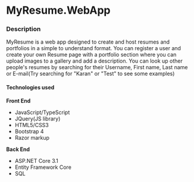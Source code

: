 # MyResume.WebApp

### Description 
MyResume is a web app designed to create and host resumes and portfolios in a simple to understand format.
You can register a user and create your own Resume page with a portfolio section where you can upload images to a gallery and add a description.
You can look up other people's resumes by searching for their Username, First name, Last name or E-mail(Try searching for "Karan" or "Test" to see some examples)

#### Technologies used

__Front End__
* JavaScript/TypeScript
* JQuery(JS library)
* HTML5/CSS3
* Bootstrap 4
* Razor markup

__Back End__
* ASP.NET Core 3.1
* Entity Framework Core
* SQL
